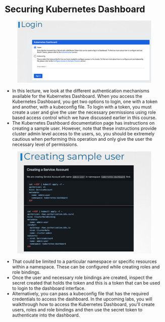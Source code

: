 # Securing Kubernetes Dashboard

<figure><img src="../.gitbook/assets/image (4) (1) (1).png" alt=""><figcaption></figcaption></figure>

* In this lecture, we look at the different authentication mechanisms available for the Kubernetes Dashboard. When you access the Kubernetes Dashboard, you get two options to login, one with a token and another, with a kubeconfig file. To login with a token, you must create a user and give the user the necessary permissions using role based access control which we have discussed earlier in this course.&#x20;
* The Kubernetes Dashboard documentation page has instructions on creating a sample user. However, note that these instructions provide cluster admin level access to the users, so, you should be extremely cautious when performing this operation and only give the user the necessary level of permissions.

<figure><img src="../.gitbook/assets/image (1) (1) (1) (1).png" alt=""><figcaption></figcaption></figure>

* That could be limited to a particular namespace or specific resources within a namespace. These can be configured while creating roles and role bindings.&#x20;
* Once the user and necessary role bindings are created, inspect the secret created that holds the token and this is a token that can be used to login to the dashboard interface.&#x20;
* Alternatively, you can pass a kubeconfig file that has the required credentials to access the dashboard. In the upcoming labs, you will walkthrough how to access the Kubernetes Dashboard, you'll create users, roles and role bindings and then use the secret token to authenticate into the dashboard.
